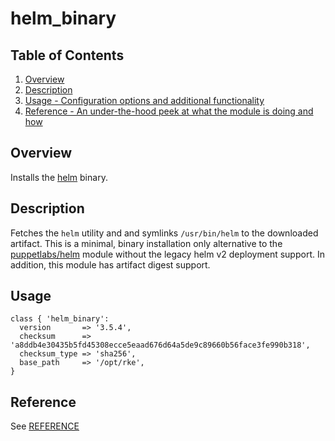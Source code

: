 # helm_binary

## Table of Contents

1. [Overview](#overview)
1. [Description](#description)
1. [Usage - Configuration options and additional functionality](#usage)
1. [Reference - An under-the-hood peek at what the module is doing and how](#reference)

## Overview

Installs the [helm](https://github.com/helm/helm/) binary.

## Description

Fetches the `helm` utility and and symlinks `/usr/bin/helm` to the downloaded
artifact.  This is a minimal, binary installation only alternative to the
[puppetlabs/helm](https://forge.puppet.com/modules/puppetlabs/helm) module
without the legacy helm v2 deployment support.  In addition, this module has
artifact digest support.

## Usage

```puppet
class { 'helm_binary':
  version       => '3.5.4',
  checksum      => 'a8ddb4e30435b5fd45308ecce5eaad676d64a5de9c89660b56face3fe990b318',
  checksum_type => 'sha256',
  base_path     => '/opt/rke',
}
```

## Reference

See [REFERENCE](REFERENCE.md)
